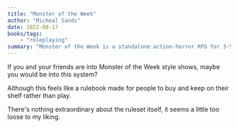 ```yaml
---
title: "Monster of the Week"
author: "Micheal Sands"
date: 2022-08-17
books/tags:
    - "roleplaying"
summary: "Monster of the Week is a standalone action-horror RPG for 3-5 people. Hunt high school beasties a la Buffy the Vampire Slayer, travel the country to bring down unnatural creatures like the Winchester brothers of Supernatural, or head up the government investigation like Mulder and Scully. It seems OK, nothing extraordinary or unique other than the conceit."
---
```

If you and your friends are into Monster of the Week style shows, maybe you would be into this system?

Although this feels like a rulebook made for people to buy and keep on their shelf rather than play.

There's nothing extraordinary about the ruleset itself, it seems a little too loose to my liking.
